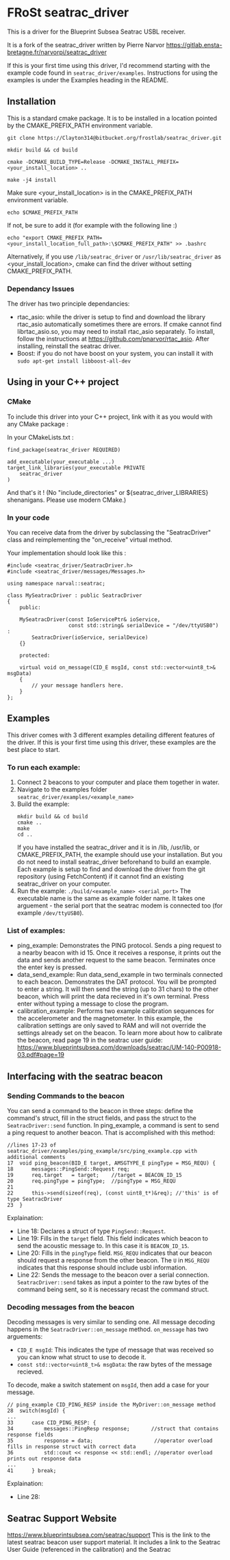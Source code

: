 # FRoSt seatrac_driver

This is a driver for the Blueprint Subsea Seatrac USBL receiver.

It is a fork of the seatrac_driver written by Pierre Narvor 
https://gitlab.ensta-bretagne.fr/narvorpi/seatrac_driver

If this is your first time using this driver, I'd recommend starting with the
example code found in `seatrac_driver/examples`. Instructions for using the
examples is under the Examples heading in the README.

## Installation

This is a standard cmake package. It is to be installed in a location pointed by
the CMAKE_PREFIX_PATH environment variable.

```
git clone https://Clayton314@bitbucket.org/frostlab/seatrac_driver.git

mkdir build && cd build

cmake -DCMAKE_BUILD_TYPE=Release -DCMAKE_INSTALL_PREFIX=<your_install_location> ..

make -j4 install
```

Make sure <your_install_location> is in the CMAKE_PREFIX_PATH environment
variable.

```
echo $CMAKE_PREFIX_PATH
```

If not, be sure to add it (for example with the following line :)

```
echo "export CMAKE_PREFIX_PATH=<your_install_location_full_path>:\$CMAKE_PREFIX_PATH" >> .bashrc
```

Alternatively, if you use `/lib/seatrac_driver` or `/usr/lib/seatrac_driver` as 
<your_install_location>, cmake can find the driver without setting CMAKE_PREFIX_PATH.

### Dependancy Issues
The driver has two principle dependancies:

* rtac_asio: while the driver is setup to find and download the library rtac_asio automatically
  sometimes there are errors. If cmake cannot find librtac_asio.so, you may need to install 
  rtac_asio separately. To install, follow the instructions at https://github.com/pnarvor/rtac_asio. 
  After installing, reinstall the seatrac driver.
* Boost: if you do not have boost on your system, you can install it with 
  ```sudo apt-get install libboost-all-dev```

## Using in your C++ project

### CMake

To include this driver into your C++ project, link with it as you would with any
CMake package :

In your CMakeLists.txt :

```
find_package(seatrac_driver REQUIRED)

add_executable(your_executable ...)
target_link_libraries(your_executable PRIVATE
    seatrac_driver
)
```

And that's it ! (No "include_directories" or ${seatrac_driver_LIBRARIES}
shenanigans. Please use modern CMake.)

### In your code

You can receive data from the driver by subclassing the "SeatracDriver" class
and reimplementing the "on_receive" virtual method.


Your implementation should look like this :

```
#include <seatrac_driver/SeatracDriver.h>
#include <seatrac_driver/messages/Messages.h>

using namespace narval::seatrac;

class MySeatracDriver : public SeatracDriver
{
    public:

    MySeatracDriver(const IoServicePtr& ioService,
                    const std::string& serialDevice = "/dev/ttyUSB0") :
        SeatracDriver(ioService, serialDevice)
    {}

    protected:

    virtual void on_message(CID_E msgId, const std::vector<uint8_t>& msgData)
    {
        // your message handlers here.
    }
};
```

## Examples

This driver comes with 3 different examples detailing different features of the
driver. If this is your first time using this driver, these examples are the best place
to start.
### To run each example: 
1. Connect 2 beacons to your computer and place them together in water. 
2. Navigate to the examples folder `seatrac_driver/examples/<example_name>`
3. Build the example:
    ```
    mkdir build && cd build
    cmake ..
    make
    cd ..
    ```
    If you have installed the seatrac_driver and it is in /lib, /usr/lib, or 
    CMAKE_PREFIX_PATH, the example should use your installation. But you do 
    not need to install seatrac_driver beforehand to build an example. Each 
    example is setup to find and download the driver from the git
    repository (using FetchContent) if it cannot find an existing 
    seatrac_driver on your computer.
4. Run the example: `./build/<example_name> <serial_port>`
    The executable name is the same as example folder name.
    It takes one arguement - the serial port that the seatrac modem is 
    connected too (for example `/dev/ttyUSB0`).

### List of examples:
* ping_example: 
    Demonstrates the PING protocol. Sends a ping request to a nearby beacon with id 15.
    Once it receives a response, it prints out the data and sends another request to 
    the same beacon. Terminates once the enter key is pressed.
* data_send_example:
    Run data_send_example in two terminals connected to each beacon.
    Demonstrates the DAT protocol. You will be prompted to enter a string. It will 
    then send the string (up to 31 chars) to the other beacon, which will print 
    the data recieved in it's own terminal. Press enter without typing a message
    to close the program.
* calibration_example:
    Performs two example calibration sequences for the accelerometer and the 
    magnetometer. In this example, the calibration settings are only saved to RAM
    and will not override the settings already set on the beacon.
    To learn more about how to calibrate the beacon, read page 19 in the seatrac user guide:
    https://www.blueprintsubsea.com/downloads/seatrac/UM-140-P00918-03.pdf#page=19 


## Interfacing with the seatrac beacon
### Sending Commands to the beacon
You can send a command to the beacon in three steps: define the command's struct,
fill in the struct fields, and pass the struct to the `SeatracDriver::send` function.
In ping_example, a command is sent to send a ping request to another beacon. That is
accomplished with this method:
```
//lines 17-23 of seatrac_driver/examples/ping_example/src/ping_example.cpp with additional comments
17  void ping_beacon(BID_E target, AMSGTYPE_E pingType = MSG_REQU) {
18      messages::PingSend::Request req;
19      req.target   = target;    //target = BEACON_ID_15
20      req.pingType = pingType;  //pingType = MSG_REQU
21
22      this->send(sizeof(req), (const uint8_t*)&req); //'this' is of type SeatracDriver
23  }
```
Explaination:

* Line 18: Declares a struct of type `PingSend::Request`. 
* Line 19: Fills in the `target` field. This field indicates which beacon to send the acoustic message to.
    In this case it is `BEACON_ID_15`.
* Line 20: Fills in the `pingType` field. `MSG_REQU` indicates that our beacon should request a response
    from the other beacon. The `U` in `MSG_REQU` indicates that this response should include usbl information.
* Line 22: Sends the message to the beacon over a serial connection. `SeatracDriver::send` takes as input 
    a pointer to the raw bytes of the command being sent, so it is necessary recast the command struct.

### Decoding messages from the beacon
Decoding messages is very similar to sending one. All message decoding happens in the 
`SeatracDriver::on_message` method. `on_message` has two arguements: 

* `CID_E msgId`: This indicates the type of message that was received so you can know what struct to use to decode it.
* `const std::vector<uint8_t>& msgData`: the raw bytes of the message recieved.

To decode, make a switch statement on `msgId`, then add a case for your message. 
```
// ping_example CID_PING_RESP inside the MyDriver::on_message method
28  switch(msgId) {
... 
33      case CID_PING_RESP: {
34          messages::PingResp response;       //struct that contains response fields
35          response = data;                    //operator overload fills in response struct with correct data
36          std::cout << response << std::endl; //operator overload prints out response data
...
41      } break;
```
Explaination:

* Line 28: 


## Seatrac Support Website
https://www.blueprintsubsea.com/seatrac/support
This is the link to the latest seatrac beacon user support material.
It includes a link to the Seatrac User Guide (referenced in the calibration) and the Seatrac 